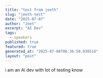 ```yaml
---
title: "test from jeeth"
slug: "jeeth-test"
date: "2025-07-07"
author: "Jeet"
excerpt: "AI Dev"
tags:
  - speakers
published: true
featured: true
generated_at: "2025-07-08T06:36:50.036516"
layout: "post"
---
```


i am an Ai dev with lot of testing know